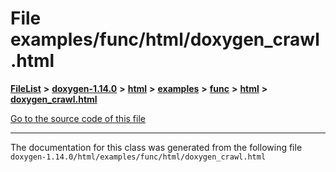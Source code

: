 

# File examples/func/html/doxygen\_crawl.html



[**FileList**](files.md) **>** [**doxygen-1.14.0**](dir_9d5bad020669189c90cda983471be5d0.md) **>** [**html**](dir_05d1fd8a7cdd04f638f8b23196de02e2.md) **>** [**examples**](dir_aa52e73a32d193037813a53dcfe817b6.md) **>** [**func**](dir_b8a13f2b7ae4a8f5191b4862c1171d55.md) **>** [**html**](dir_5fb459011e5126c15a39ec430f942fa2.md) **>** [**doxygen\_crawl.html**](examples_2func_2html_2doxygen__crawl_8html.md)

[Go to the source code of this file](examples_2func_2html_2doxygen__crawl_8html_source.md)





































































------------------------------
The documentation for this class was generated from the following file `doxygen-1.14.0/html/examples/func/html/doxygen_crawl.html`

